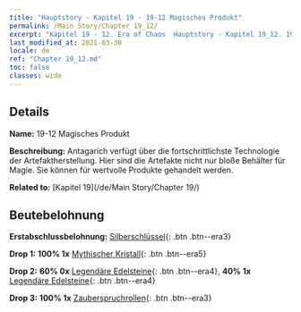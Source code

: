 ```yaml
---
title: "Hauptstory - Kapitel 19 - 19-12 Magisches Produkt"
permalink: /Main Story/Chapter 19_12/
excerpt: "Kapitel 19 - 12. Era of Chaos  Hauptstory - Kapitel 19_12. 19-12 Magisches Produkt"
last_modified_at: 2021-03-30
locale: de
ref: "Chapter 19_12.md"
toc: false
classes: wide
---
```


## Details

 **Name:** 19-12 Magisches Produkt

 **Beschreibung:** Antagarich verfügt über die fortschrittlichste Technologie der Artefaktherstellung. Hier sind die Artefakte nicht nur bloße Behälter für Magie. Sie können für wertvolle Produkte gehandelt werden.

 **Related to:** [Kapitel 19](/de/Main Story/Chapter 19/)

## Beutebelohnung

 **Erstabschlussbelohnung:** [Silberschlüssel](/de/Items/con_693/){: .btn .btn--era3}

 **Drop 1:** **100% 1x** [Mythischer Kristall](/de/Items/mat_66/){: .btn .btn--era5}

 **Drop 2:** **60% 0x** [Legendäre Edelsteine](/de/Items/mat_58/){: .btn .btn--era4}, **40% 1x** [Legendäre Edelsteine](/de/Items/mat_58/){: .btn .btn--era4}

 **Drop 3:** **100% 1x** [Zauberspruchrollen](/de/Items/con_694/){: .btn .btn--era3}

